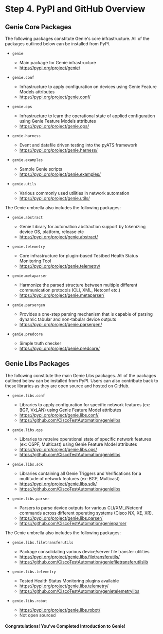 # Step 4. PyPI and GitHub Overview

## Genie Core Packages

The following packages constitute Genie's core infrastructure. All of the packages outlined below can be installed from PyPI.

- `genie`
	- Main package for Genie infrastructure
	- https://pypi.org/project/genie/

- `genie.conf`
	- Infrastructure to apply configuration on devices using Genie Feature Models attributes
	- https://pypi.org/project/genie.conf/

- `genie.ops`
	- Infrastructure to learn the operational state of applied configuration using Genie Feature Models attributes
	- https://pypi.org/project/genie.ops/

- `genie.harness`
	- Event and datafile driven testing into the pyATS framework
	- https://pypi.org/project/genie.harness/

- `genie.examples`
	- Sample Genie scripts
	- https://pypi.org/project/genie.examples/

- `genie.utils`
	- Various commonly used utilities in network automation
	- https://pypi.org/project/genie.utils/

The Genie umbrella also includes the following packages:

- `genie.abstract`
	- Genie Library for automation abstraction support by tokenizing device OS, platform, release etc
	- https://pypi.org/project/genie.abstract/

- `genie.telemetry`
	- Core infrastructure for plugin-based Testbed Health Status Monitoring Tool
	- https://pypi.org/project/genie.telemetry/

- `genie.metaparser`
	- Harmonize the parsed structure between multiple different communication protocols (CLI, XML, Netconf etc.)
	- https://pypi.org/project/genie.metaparser/

- `genie.parsergen`
	- Provides a one-step parsing mechanism that is capable of parsing dynamic tabular and non-tabular device outputs
	- https://pypi.org/project/genie.parsergen/

- `genie.predcore`
	- Simple truth checker
	- https://pypi.org/project/genie.predcore/


## Genie Libs Packages

The following constitute the main Genie Libs packages. All of the packages outlined below can be installed from PyPI. Users can also contribute back to these libraries as they are open source and hosted on GitHub.

- `genie.libs.conf`
	- Libraries to apply configuration for specific network features (ex: BGP, VxLAN) using Genie Feature Model attributes
	- https://pypi.org/project/genie.libs.conf/
	- https://github.com/CiscoTestAutomation/genielibs

- `genie.libs.ops`
	- Libraries to retreive operational state of specific network features (ex: OSPF, Multicast) using Genie Feature Model attributes
	- https://pypi.org/project/genie.libs.ops/
	- https://github.com/CiscoTestAutomation/genielibs

- `genie.libs.sdk`
	- Libraries containing all Genie Triggers and Verifications for a multitude of network features (ex: BGP, Multicast)
	- https://pypi.org/project/genie.libs.sdk/
	- https://github.com/CiscoTestAutomation/genielibs

- `genie.libs.parser`
	- Parsers to parse device outputs for various CLI/XML/Netconf commands across different operating systems (Cisco NX, XE, XR).
	- https://pypi.org/project/genie.libs.parser/
	- https://github.com/CiscoTestAutomation/genieparser


The Genie umbrella also includes the following packages:

- `genie.libs.filetransferutils`
	- Package consolidating various device/server file transfer utilities
	- https://pypi.org/project/genie.libs.filetransferutils/
	- https://github.com/CiscoTestAutomation/geniefiletransferutilslib

- `genie.libs.telemetry`
	- Tested Health Status Monitoring plugins available
	- https://pypi.org/project/genie.libs.telemetry/
	- https://github.com/CiscoTestAutomation/genietelemetrylibs

- `genie.libs.robot`
	- https://pypi.org/project/genie.libs.robot/
	- Not open sourced


#### Congratulations! You've Completed Introduction to Genie!